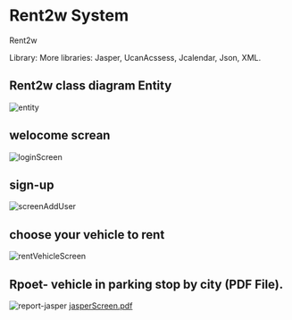 # Rent2w System
Rent2w



Library: 
More libraries: Jasper, UcanAcssess, Jcalendar, Json, XML. 


## Rent2w class diagram Entity
![entity](https://user-images.githubusercontent.com/60628997/77307263-9d51cc80-6d01-11ea-8918-c197f5a1f0ed.png)

## welocome screan
![loginScreen](https://user-images.githubusercontent.com/60628997/77531588-d756d600-6e9b-11ea-944f-0c8e57e0553e.png)

## sign-up
![screenAddUser](https://user-images.githubusercontent.com/60628997/77535517-61566d00-6ea3-11ea-9dc0-563e1d3bc564.png)

## choose your vehicle to rent
![rentVehicleScreen](https://user-images.githubusercontent.com/60628997/77570178-0426df80-6ed4-11ea-9f0d-c77fd10c55c1.png)



## Rpoet- vehicle in parking stop by city (PDF File).  
![report-jasper](https://user-images.githubusercontent.com/60628997/77518871-2e9e7b80-6e87-11ea-8daf-59e0ccfc35ac.png)
[jasperScreen.pdf](https://github.com/AyalaGranat/Rent2w/files/4379590/jasperScreen.pdf)

